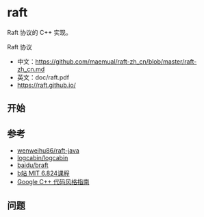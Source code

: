 # raft
Raft 协议的 C++ 实现。

Raft 协议
- 中文：https://github.com/maemual/raft-zh_cn/blob/master/raft-zh_cn.md
- 英文：doc/raft.pdf
- https://raft.github.io/

## 开始


## 参考
- [wenweihu86/raft-java](https://github.com/wenweihu86/raft-java)
- [logcabin/logcabin](https://github.com/logcabin/logcabin)
- [baidu/braft](https://github.com/baidu/braft)
- [b站 MIT 6.824课程]()
- [Google C++ 代码风格指南](https://zh-google-styleguide.readthedocs.io/en/latest/google-cpp-styleguide/)

## 问题
